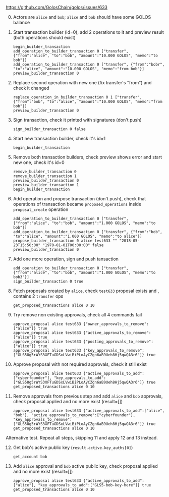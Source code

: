 https://github.com/GolosChain/golos/issues/633

0. Actors are `alice` and `bob`; `alice` and `bob` should have some GOLOS balance

1. Start transaction builder (id=0), add 2 operations to it and preview result (both operations should exist)
    ```
    begin_builder_transaction
    add_operation_to_builder_transaction 0 ["transfer", {"from":"alice", "to":"bob", "amount":"10.000 GOLOS", "memo":"to bob"}]
    add_operation_to_builder_transaction 0 ["transfer", {"from":"bobr", "to":"alice", "amount":"10.000 GOLOS", "memo":"from bob"}]
    preview_builder_transaction 0
    ```

2. Replace second operation with new one (fix transfer's "from") and check it changed
    ```
    replace_operation_in_builder_transaction 0 1 ["transfer", {"from":"bob", "to":"alice", "amount":"10.000 GOLOS", "memo":"from bob"}]
    preview_builder_transaction 0
    ```

3. Sign transaction, check it printed with signatures (don't push)
    ```
    sign_builder_transaction 0 false
    ```

4. Start new transaction builder, check it's id=1
    ```
    begin_builder_transaction
    ```
5. Remove both transaction builders, check preview shows error and start new one, check it's id=0
    ```
    remove_builder_transaction 0
    remove_builder_transaction 1
    preview_builder_transaction 0
    preview_builder_transaction 1
    begin_builder_transaction
    ```

6. Add operation and propose transaction (don't push), check that operations of transaction became `proposed_operations` inside `proposal_create` operation
    ```
    add_operation_to_builder_transaction 0 ["transfer", {"from":"alice", "to":"bob", "amount":"1.000 GOLOS", "memo":"to bob"}]
    add_operation_to_builder_transaction 0 ["transfer", {"from":"bob", "to":"alice", "amount":"1.000 GOLOS", "memo":"to alice"}]
    propose_builder_transaction 0 alice test633 "" "2018-05-23T15:50:00" "1970-01-01T00:00:00" false
    preview_builder_transaction 0
    ```

7. Add one more operation, sign and push tansaction
    ```
    add_operation_to_builder_transaction 0 ["transfer", {"from":"alice", "to":"bob", "amount":"1.000 GOLOS", "memo":"to bob3"}]
    sign_builder_transaction 0 true
    ```

8. Fetch proposals created by `alice`, check `test633` proposal exists and , contains 2 `transfer` ops
    ```
    get_proposed_transactions alice 0 10
    ```

9. Try remove non existing approvals, check all 4 commands fail
    ```
    approve_proposal alice test633 {"owner_approvals_to_remove":["alice"]} true
    approve_proposal alice test633 {"active_approvals_to_remove":["alice"]} true
    approve_proposal alice test633 {"posting_approvals_to_remove":["alice"]} true
    approve_proposal alice test633 {"key_approvals_to_remove":["GLS58g5rWYS3XFTuGDSxLVwiBiPLoAyCZgn6aB9Ueh8Hj5qwQA3r6"]} true
    ```

10. Approve proposal with not required approvals, check it still exist
    ```
    approve_proposal alice test633 {"active_approvals_to_add":["cyberfounder"], "key_approvals_to_add":["GLS58g5rWYS3XFTuGDSxLVwiBiPLoAyCZgn6aB9Ueh8Hj5qwQA3r6"]} true
    get_proposed_transactions alice 0 10
    ```

11. Remove approvals from previous step and add `alice` and `bob` approvals, check proposal applied and no more exist (result=\[])
    ```
    approve_proposal alice test633 {"active_approvals_to_add":["alice", "bob"], "active_approvals_to_remove":["cyberfounder"], "key_approvals_to_remove":["GLS58g5rWYS3XFTuGDSxLVwiBiPLoAyCZgn6aB9Ueh8Hj5qwQA3r6"]} true
    get_proposed_transactions alice 0 10
    ```

Alternative test. Repeat all steps, skipping 11 and apply 12 and 13 instead.

12. Get bob's active public key (`result.active.key_auths[0]`)
    ```
    get_account bob
    ```

13. Add `alice` approval and `bob` active public key, check proposal applied and no more exist (result=\[])
    ```
    approve_proposal alice test633 {"active_approvals_to_add":["alice"], "key_approvals_to_add":["GLS5-bob-key-here"]} true
    get_proposed_transactions alice 0 10
    ```
